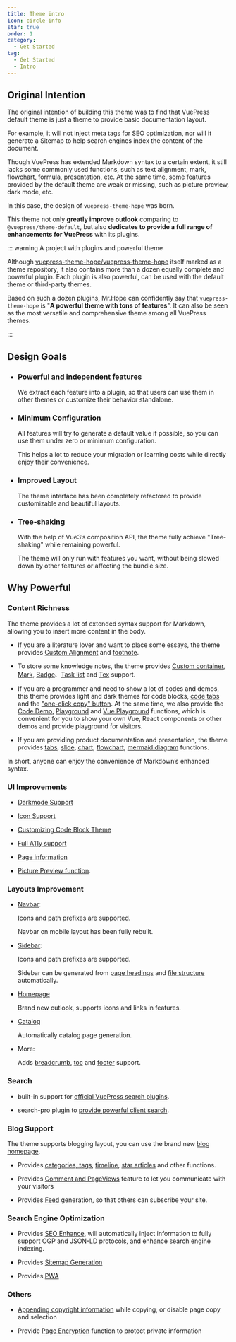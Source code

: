 ```yaml
---
title: Theme intro
icon: circle-info
star: true
order: 1
category:
  - Get Started
tag:
  - Get Started
  - Intro
---
```


## Original Intention

The original intention of building this theme was to find that VuePress default theme is just a theme to provide basic documentation layout.

For example, it will not inject meta tags for SEO optimization, nor will it generate a Sitemap to help search engines index the content of the document.

Though VuePress has extended Markdown syntax to a certain extent, it still lacks some commonly used functions, such as text alignment, mark, flowchart, formula, presentation, etc. At the same time, some features provided by the default theme are weak or missing, such as picture preview, dark mode, etc.

In this case, the design of `vuepress-theme-hope` was born.

This theme not only **greatly improve outlook** comparing to `@vuepress/theme-default`, but also **dedicates to provide a full range of enhancements for VuePress** with its plugins.

::: warning A project with plugins and powerful theme

Although [vuepress-theme-hope/vuepress-theme-hope](https://github.com/vuepress-theme-hope/vuepress-theme-hope) itself marked as a theme repository, it also contains more than a dozen equally complete and powerful plugin. Each plugin is also powerful, can be used with the default theme or third-party themes.

Based on such a dozen plugins, Mr.Hope can confidently say that `vuepress-theme-hope` is "**A powerful theme with tons of features**". It can also be seen as the most versatile and comprehensive theme among all VuePress themes.

:::

## Design Goals

- ### Powerful and independent features

  We extract each feature into a plugin, so that users can use them in other themes or customize their behavior standalone.

- ### Minimum Configuration

  All features will try to generate a default value if possible, so you can use them under zero or minimum configuration.

  This helps a lot to reduce your migration or learning costs while directly enjoy their convenience.

- ### Improved Layout

  The theme interface has been completely refactored to provide customizable and beautiful layouts.

- ### Tree-shaking

  With the help of Vue3’s composition API, the theme fully achieve "Tree-shaking" while remaining powerful.

  The theme will only run with features you want, without being slowed down by other features or affecting the bundle size.

## Why Powerful

### Content Richness

The theme provides a lot of extended syntax support for Markdown, allowing you to insert more content in the body.

- If you are a literature lover and want to place some essays, the theme provides [Custom Alignment](../markdown/align.md) and [footnote](../markdown/footnote.md).

- To store some knowledge notes, the theme provides [Custom container](../markdown/container.md), [Mark](../markdown/mark.md), [Badge](../markdown/components.md)、[Task list](../markdown/tasklist.md) and [Tex](../markdown/tex.md) support.

- If you are a programmer and need to show a lot of codes and demos, this theme provides light and dark themes for code blocks, [code tabs](../markdown/code-tabs.md) and the ["one-click copy" button](../feature/copy-code.md). At the same time, we also provide the [Code Demo](../markdown/demo.md), [Playground](../markdown/playground.md) and [Vue Playground](../markdown/vue-playground.md) functions, which is convenient for you to show your own Vue, React components or other demos and provide playground for visitors.

- If you are providing product documentation and presentation, the theme provides [tabs](../markdown/tabs.md), [slide](../markdown/presentation.md), [chart](../markdown/chart.md), [flowchart](../markdown/flowchart.md), [mermaid diagram](../markdown/mermaid.md) functions.

In short, anyone can enjoy the convenience of Markdown’s enhanced syntax.

### UI Improvements

- [Darkmode Support](../interface/darkmode.md)

- [Icon Support](../interface/icon.md)

- [Customizing Code Block Theme](../interface/code-theme.md)

- [Full A11y support](../interface/accessibility.md)

- [Page information](../feature/page-info.md)

- [Picture Preview function](../feature/photo-swipe.md).

### Layouts Improvement

- [Navbar](../layout/navbar.md):

  Icons and path prefixes are supported.

  Navbar on mobile layout has been fully rebuilt.

- [Sidebar](../layout/sidebar.md):

  Icons and path prefixes are supported.

  Sidebar can be generated from [page headings](../layout/sidebar.md#generate-from-headers) and [file structure](../layout/sidebar.md#generate-from-file-structure) automatically.

- [Homepage](../layout/home.md)

  Brand new outlook, supports icons and links in features.

- [Catalog](../layout/catalog.md)

  Automatically catalog page generation.

- More:

  Adds [breadcrumb](../layout/breadcrumb.md), [toc](../layout/page.md#header-list) and [footer](../layout/footer.md) support.

### Search

- built-in support for [official VuePress search plugins](../feature/search.md).

- search-pro plugin to [provide powerful client search](../feature/search.md#use-vuepress-plugin-search-pro).

### Blog Support

The theme supports blogging layout, you can use the brand new [blog homepage](../blog/home.md).

- Provides [categories, tags](../blog/category-and-tags.md), [timeline](../blog/timeline.md), [star articles](../blog/article.md) and other functions.

- Provides [Comment and PageViews](../feature/comment.md) feature to let you communicate with your visitors

- Provides [Feed](../advanced/feed.md) generation, so that others can subscribe your site.

### Search Engine Optimization

- Provides [SEO Enhance](../advanced/seo.md), will automatically inject information to fully support OGP and JSON-LD protocols, and enhance search engine indexing.

- Provides [Sitemap Generation](../advanced/sitemap.md)

- Provides [PWA](../advanced/pwa.md)

### Others

- [Appending copyright information](../feature/copyright.md) while copying, or disable page copy and selection

- Provide [Page Encryption](../feature/encrypt.md) function to protect private information
